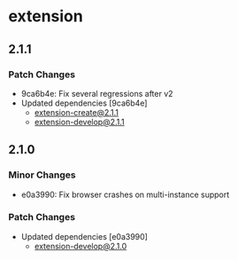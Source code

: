 # extension

## 2.1.1

### Patch Changes

- 9ca6b4e: Fix several regressions after v2
- Updated dependencies [9ca6b4e]
  - extension-create@2.1.1
  - extension-develop@2.1.1

## 2.1.0

### Minor Changes

- e0a3990: Fix browser crashes on multi-instance support

### Patch Changes

- Updated dependencies [e0a3990]
  - extension-develop@2.1.0
